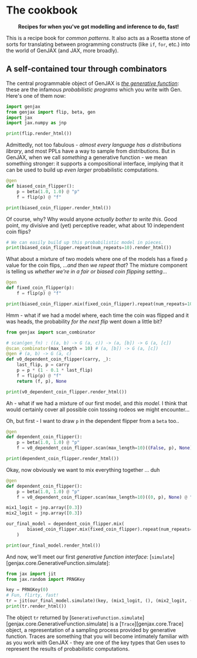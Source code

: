 # The cookbook
<p align="center">
<b>Recipes for when you've got modelling and inference to do, fast!</b>
</p>

This is a recipe book for _common patterns_. It also acts as a Rosetta stone of sorts for translating between programming constructs (like `if`, `for`, etc.) into the world of GenJAX (and JAX, more broadly).

## A self-contained tour through combinators

The central programmable object of GenJAX is [_the generative function_](library/core.md#genjax.core.GenerativeFunction): these are the infamous _probabilistic programs_ which you write with Gen. Here's one of them now:

```python exec="yes" html="true" source="material-block" session="genfn"
import genjax
from genjax import flip, beta, gen
import jax
import jax.numpy as jnp

print(flip.render_html())
```

Admittedly, not too fabulous - _almost every language has a distributions library_, and most PPLs have a way to sample from distributions. But in GenJAX, when we call _something_ a generative function - we mean something stronger: it supports a compositional interface, implying that it can be used to build up _even larger_ probabilistic computations.

```python exec="yes" html="true" source="material-block" session="genfn"
@gen
def biased_coin_flipper():
    p = beta(1.0, 1.0) @ "p"
    f = flip(p) @ "f"

print(biased_coin_flipper.render_html())
```

Of course, why? Why would anyone _actually bother to write this_. Good point, my divisive and (yet) perceptive reader, what about 10 independent coin flips?

```python exec="yes" html="true" source="material-block" session="genfn"
# We can easily build up this probabilistic model in pieces.
print(biased_coin_flipper.repeat(num_repeats=10).render_html())
```

What about a mixture of two models where one of the models has a fixed `p` value for the coin flips, ..._and then we repeat that_? The mixture component is telling us _whether we're in a fair or biased coin flipping setting_...

```python exec="yes" html="true" source="material-block" session="genfn"
@gen
def fixed_coin_flipper(p):
    f = flip(p) @ "f"

print(biased_coin_flipper.mix(fixed_coin_flipper).repeat(num_repeats=10).render_html())
```

Hmm - what if we had a model where, each time the coin was flipped and it was heads, the probability _for the next flip_ went down a little bit?

```python exec="yes" html="true" source="material-block" session="genfn"
from genjax import scan_combinator

# scan(gen_fn) : ((a, b) -> G (a, c)) -> (a, [b]) -> G (a, [c])
@scan_combinator(max_length = 10) # (a, [b]) -> G (a, [c])
@gen # (a, b) -> G (a, c)
def v0_dependent_coin_flipper(carry, _):
    last_flip, p = carry
    p = p * (1 - 0.1 * last_flip)
    f = flip(p) @ "f"
    return (f, p), None

print(v0_dependent_coin_flipper.render_html())
```

Ah - what if we had a mixture of our first model, and _this model_. I think that would certainly cover all possible coin tossing rodeos we might encounter...

Oh, but first - I want to draw `p` in the dependent flipper from a `beta` too..

```python exec="yes" html="true" source="material-block" session="genfn"
@gen
def dependent_coin_flipper():
    p = beta(1.0, 1.0) @ "p"
    f = v0_dependent_coin_flipper.scan(max_length=10)((False, p), None) @ "f"

print(dependent_coin_flipper.render_html())
```

Okay, now obviously we want to mix everything together ... duh

```python exec="yes" html="true" source="material-block" session="genfn"
@gen
def dependent_coin_flipper():
    p = beta(1.0, 1.0) @ "p"
    f = v0_dependent_coin_flipper.scan(max_length=10)((0, p), None) @ "f"

mix1_logit = jnp.array([0.3])
mix2_logit = jnp.array([0.3])

our_final_model = dependent_coin_flipper.mix(
        biased_coin_flipper.mix(fixed_coin_flipper).repeat(num_repeats=10)
    )

print(our_final_model.render_html())
```

And now, we'll meet our first _generative function interface_: [`simulate`][genjax.core.GenerativeFunction.simulate]:

```python exec="yes" html="true" source="material-block" session="genfn"
from jax import jit
from jax.random import PRNGKey

key = PRNGKey(0)
# Fun, flirty, fast!
tr = jit(our_final_model.simulate)(key, (mix1_logit, (), (mix2_logit, (), p)))
print(tr.render_html())
```

The object `tr` returned by [`GenerativeFunction.simulate`][genjax.core.GenerativeFunction.simulate] is a [`Trace`][genjax.core.Trace] object, a representation of a sampling process provided by generative function. Traces are something that you will become intimately familiar with as you work with GenJAX - they are one of the key types that Gen uses to represent the results of probabilistic computations.
